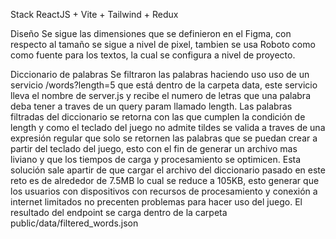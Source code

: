 Stack
ReactJS + Vite + Tailwind + Redux

Diseño
Se sigue las dimensiones que se definieron en el Figma, con respecto al tamaño se sigue a nivel de pixel,
tambien se usa Roboto como como fuente para los textos, la cual se configura a nivel de proyecto.

Diccionario de palabras
Se filtraron las palabras haciendo uso uso de un servicio /words?length=5 que está dentro de la carpeta
data, este servicio lleva el nombre de server.js y recibe el numero de letras que una palabra
deba tener a traves de un query param llamado length. Las palabras filtradas del diccionario
se retorna con las que cumplen la condición de length y como el teclado del juego no admite tildes se valida a traves de una expresión regular que solo se retornen las palabras que se puedan crear
a partir del teclado del juego, esto con el fin de generar un archivo mas liviano y que los tiempos
de carga y procesamiento se optimicen. Esta solución sale apartir de que cargar el archivo del diccionario pasado en este reto es de alrededor de 7.5MB lo cual se reduce a 105KB, esto generar que los usuarios con dispositivos con recursos de procesamiento y conexión a internet limitados no precenten problemas para hacer uso del juego.
El resultado del endpoint se carga dentro de la carpeta public/data/filtered_words.json
